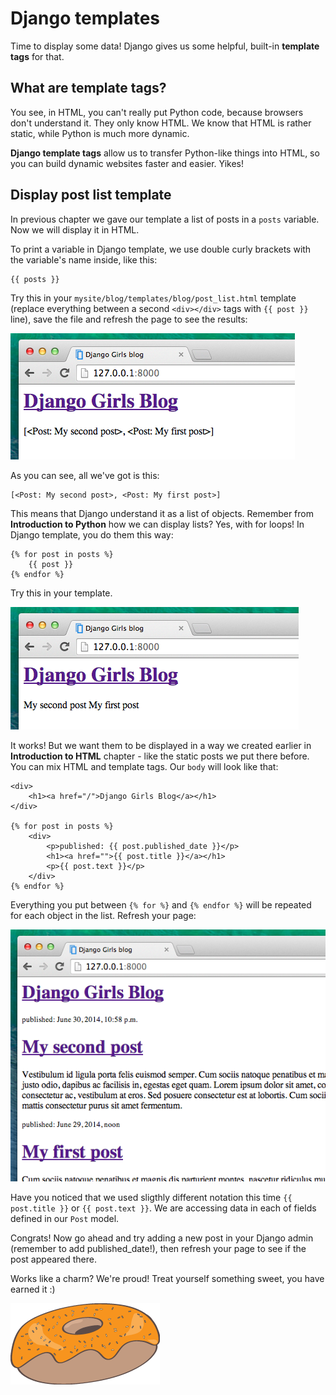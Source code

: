 # Django templates

Time to display some data! Django gives us some helpful, built-in __template tags__ for that.

## What are template tags?

You see, in HTML, you can't really put Python code, because browsers don't understand it. They only know HTML. We know that HTML is rather static, while Python is much more dynamic.

__Django template tags__ allow us to transfer Python-like things into HTML, so you can build dynamic websites faster and easier. Yikes!

## Display post list template

In previous chapter we gave our template a list of posts in a `posts` variable. Now we will display it in HTML.

To print a variable in Django template, we use double curly brackets with the variable's name inside, like this:

    {{ posts }}

Try this in your `mysite/blog/templates/blog/post_list.html` template (replace everything between a second `<div></div>` tags with `{{ post }}` line), save the file and refresh the page to see the results:

![Figure 13.1](images/step1.png)

As you can see, all we've got is this:

    [<Post: My second post>, <Post: My first post>]

This means that Django understand it as a list of objects. Remember from __Introduction to Python__ how we can display lists? Yes, with for loops! In Django template, you do them this way:

    {% for post in posts %}
        {{ post }}
    {% endfor %}

Try this in your template.

![Figure 13.2](images/step2.png)

It works! But we want them to be displayed in a way we created earlier in __Introduction to HTML__ chapter - like the static posts we put there before. You can mix HTML and template tags. Our `body` will look like that:

    <div>
        <h1><a href="/">Django Girls Blog</a></h1>
    </div>

    {% for post in posts %}
        <div>
            <p>published: {{ post.published_date }}</p>
            <h1><a href="">{{ post.title }}</a></h1>
            <p>{{ post.text }}</p>
        </div>
    {% endfor %}

Everything you put between `{% for %}` and `{% endfor %}` will be repeated for each object in the list. Refresh your page:

![Figure 13.3](images/step3.png)

Have you noticed that we used sligthly different notation this time `{{ post.title }}` or `{{ post.text }}`. We are accessing data in each of fields defined in our `Post` model.

Congrats! Now go ahead and try adding a new post in your Django admin (remember to add published_date!), then refresh your page to see if the post appeared there.

Works like a charm? We're proud! Treat yourself something sweet, you have earned it :)

![Figure 13.4](images/donut.png)
